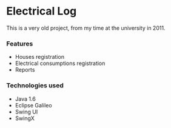 # Electrical Log
This is a very old project, from my time at the university in 2011.

### Features
- Houses registration
- Electrical consumptions registration
- Reports

### Technologies used
- Java 1.6
- Eclipse Galileo
- Swing UI
- SwingX

